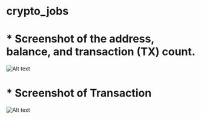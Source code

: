 # crypto_jobs



# * Screenshot of the address, balance, and transaction (TX) count.


![Alt text](/relative/path/to/Images/ganache_accounts.png?raw=true "Ganache Accounts")







# * Screenshot of Transaction


![Alt text](/relative/path/to/Images/ganache_transactions.png?raw=true "Ganache Transactions")